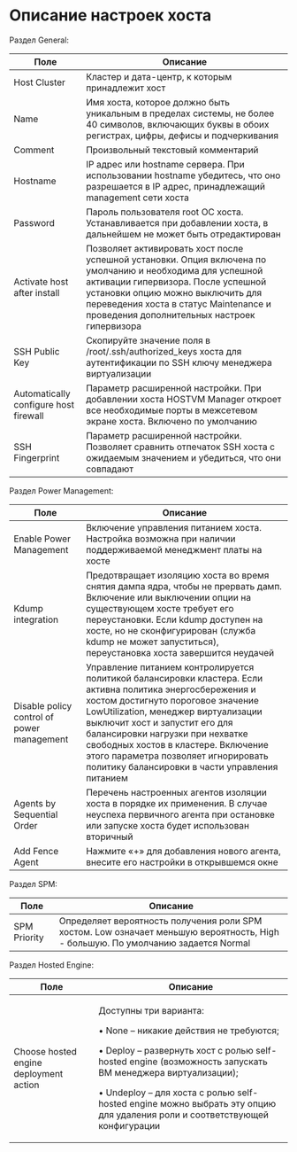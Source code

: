 # Описание настроек хоста

Раздел General:

| Поле                                  | Описание                                                                                                                                                                                                                                                                      |
| ------------------------------------- | ----------------------------------------------------------------------------------------------------------------------------------------------------------------------------------------------------------------------------------------------------------------------------- |
| Host Cluster                          | Кластер и дата-центр, к которым принадлежит хост                                                                                                                                                                                                                              |
| Name                                  | Имя хоста, которое должно быть уникальным в пределах системы, не более 40 символов, включающих буквы в обоих регистрах, цифры, дефисы и подчеркивания                                                                                                                         |
| Comment                               | Произвольный текстовый комментарий                                                                                                                                                                                                                                            |
| Hostname                              | IP адрес или hostname сервера. При использовании hostname убедитесь, что оно разрешается в IP адрес, принадлежащий management сети хоста                                                                                                                                      |
| Password                              | Пароль пользователя root ОС хоста. Устанавливается при добавлении хоста, в дальнейшем не может быть отредактирован                                                                                                                                                            |
| Activate host after install           | Позволяет активировать хост после успешной установки. Опция включена по умолчанию и необходима для успешной активации гипервизора. После успешной установки опцию можно выключить для переведения хоста в статус Maintenance и проведения дополнительных настроек гипервизора |
| SSH Public Key                        | Скопируйте значение поля в /root/.ssh/authorized\_keys хоста для аутентификации по SSH ключу менеджера виртуализации                                                                                                                                                          |
| Automatically configure host firewall | Параметр расширенной настройки. При добавлении хоста HOSTVM Manager откроет все необходимые порты в межсетевом экране хоста. Включено по умолчанию                                                                                                                            |
| SSH Fingerprint                       | Параметр расширенной настройки. Позволяет сравнить отпечаток SSH хоста с ожидаемым значением и убедиться, что они совпадают                                                                                                                                                   |

Раздел Power Management:

| Поле                                       | Описание                                                                                                                                                                                                                                                                                                                                                                                     |
| ------------------------------------------ | -------------------------------------------------------------------------------------------------------------------------------------------------------------------------------------------------------------------------------------------------------------------------------------------------------------------------------------------------------------------------------------------- |
| Enable Power Management                    | Включение управления питанием хоста. Настройка возможна при наличии поддерживаемой менеджмент платы на хосте                                                                                                                                                                                                                                                                                 |
| Kdump integration                          | Предотвращает изоляцию хоста во время снятия дампа ядра, чтобы не прервать дамп. Включение или выключении опции на существующем хосте требует его переустановки. Если kdump доступен на хосте, но не сконфигурирован (служба kdump не может запуститься), переустановка хоста завершится неудачей                                                                                            |
| Disable policy control of power management | Управление питанием контролируется политикой балансировки кластера. Если активна политика энергосбережения и хостом достигнуто пороговое значение LowUtilization, менеджер виртуализации выключит хост и запустит его для балансировки нагрузки при нехватке свободных хостов в кластере. Включение этого параметра позволяет игнорировать политику балансировки в части управления питанием |
| Agents by Sequential Order                 | Перечень настроенных агентов изоляции хоста в порядке их применения. В случае неуспеха первичного агента при остановке или запуске хоста будет использован вторичный                                                                                                                                                                                                                         |
| Add Fence Agent                            | Нажмите «+» для добавления нового агента, внесите его настройки в открывшемся окне                                                                                                                                                                                                                                                                                                           |

Раздел SPM:

| Поле         | Описание                                                                                                                         |
| ------------ | -------------------------------------------------------------------------------------------------------------------------------- |
| SPM Priority | Определяет вероятность получения роли SPM хостом. Low означает меньшую вероятность, High - большую. По умолчанию задается Normal |

Раздел Hosted Engine:

| Поле                                   | Описание                                                                                                                                                                                                                                                                                                                     |
| -------------------------------------- | ---------------------------------------------------------------------------------------------------------------------------------------------------------------------------------------------------------------------------------------------------------------------------------------------------------------------------- |
| Choose hosted engine deployment action | <p>Доступны три варианта:</p><p>• None – никакие действия не требуются;</p><p>• Deploy – развернуть хост с ролью self-hosted engine (возможность запускать ВМ менеджера виртуализации);</p><p>• Undeploy – для хоста с ролью self-hosted engine можно выбрать эту опцию для удаления роли и соответствующей конфигурации</p> |


